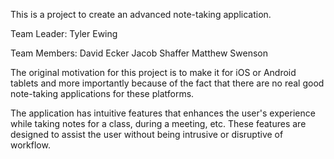 This is a project to create an advanced note-taking application.

Team Leader: Tyler Ewing

Team Members:
    David Ecker
    Jacob Shaffer
    Matthew Swenson

The original motivation for this project is to make it for iOS or Android tablets and more importantly because of the fact that there are no real good note-taking applications for these platforms.

The application has intuitive features that enhances the user's experience while taking notes for a class, during a meeting, etc.
These features are designed to assist the user without being intrusive or disruptive of workflow.


